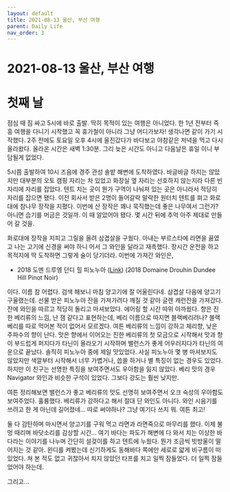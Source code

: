 ```yaml
---
layout: default
title: 2021-08-13 울산, 부산 여행 
parent: Daily Life 
nav_order: 3
---
```


# 2021-08-13 울산, 부산 여행
# 첫째 날
점심 때 짐 싸고 5시에 바로 출발.
딱히 목적이 있는 여행은 아니었다. 한 1년 전부터 즉흥 여행을 다니기 시작했고 꼭 휴가철이 아니라 그냥 어디가보자! 생각나면 같이 가기 시작했다. 2주 전에도 토요일 오후 4시에 울진갔다가 바다보고 야참같은 저녁을 먹고 다시 올라왔다. 올라온 시간은 새벽 1:30분. 그리 늦은 시간도 아니고 다음날은 휴일 이니 부담될게 없었다.

5시쯤 출발하여 10시 즈음에 경주 관성 솔밭 해변에 도착하였다.
바글바글 하지는 않았지만 대부분의 오토 캠핑 자리는 차 있었고 화장실 옆 자리는 선호하지 않는지라 다른 빈 자리에 자리를 잡았다. 텐트 치는 곳이 뭔가 구역이 나눠져 있는 곳은 아니라서 적당히 자리를 잡으면 됐다. 
이전 회사서 받은 2명이 들어갈락 말락한 원터치 텐트를 펴고 화로대에 참나무 장작을 지폈다. 이번에 산 장작은 꽤나 묵직했는데 좋은 나무여서 그런가? 아니면 습기를 머금은 것일까. 이 때 알았어야 됐다. 몇 시간 뒤에 추억 아주 제대로 만들어 갈 것을.

화로대에 장작을 지피고 그릴을 올려 삼겹살을 구웠다. 아내는 부르스타에 라면을 끓였고 나는 고기에 신경을 써야 하니 어서 그 와인을 달라고 재촉했다. 장시간 운전을 하고 목적지에 딱 도착하면 그렇게 술이 당기더라. 이번에 가져간 와인은,

- 2018 도멘 드루엥 던디 힐 피노누아 ([Link](http://shinsegae-lnb.com/product/wineView?id=110))
(2018 Domaine Drouhin Dundee Hill Pinot Noir)

이다. 이름 참 어렵다. 검색 해보니 마침 양고기에 잘 어울린다네. 삼겹살 다음에 양고기 구울랬는데. 선물 받은 피노누아 잔을 가져가려다 깨질 것 같아 글렌 캐런잔을 가져갔다. 잔에 와인을 따르고 적당히 돌리고 마셔보았다. 에어링 할 시간 따위 아까웠다.
향은 진한 베리류의 느낌, 난 잼 같다고 표현하는데, 베리 이름으로 따지면 블랙베리려나? 블랙베리를 따로 먹어본 적이 없어서 모르겠다. 여튼 베리류의 느낌이 강하고 체리향, 낮은 주파수의 향이 난다.
맛은 향에서 이어오는 진한 베리류의 첫 모금으로 시작해서 맛과 향이 부드럽게 퍼지다가 타닌이 올라오기 시작하며 밸런스가 좋게 어우러지다가 타닌의 여운으로 끝났다. 솔직히 피노누아 중에 제일 맛있었다. 사실 피노누아 몇 병 마셔보지도 않았지만 색깔부터 시작해서 너무 가볍거나, 씁쓸 하거나 별 특징이 없는 경우도 있었다. 하지만 이 친구는 선명한 특징을 보여주면서도 우아함을 잃지 않았다. 베리 맛의 경우 Navigator 와인과 비슷한 구석이 있었다. 그보다 강도는 훨씬 낮지만.

여튼 정리해보면 밸런스가 좋고 베리류의 맛도 선명히 보여주면서 오크 숙성의 우아함도 보여주었다. 훌륭했다. 베리류가 강하다고 해서 절대 단 와인도 아니다. 와인 시음기를 쓰려고 한 게 아닌데 길어졌네… 따로 써야하나? 그냥 여기다 쓰지 뭐. 여튼 최고!

둘 다 감탄하며 마시면서 양고기를 구워 먹고 라면과 라면죽으로 마무리를 했다. 이제 불멍 때리며 바닷소리를 감상할 시간…
여기 바다는 파도가 해변에 다 와서 치는 이상한 바다라는 이야기를 나누며 간단히 설겆이를 하고 텐트에 누웠다. 뭔가 조금씩 빗방울이 떨어지는 것 같아. 윈디를 켜봤는데 신기하게도 동해바다 쪽에만 세로로 얇게 비구름이 떠 있었다. 쳐 본 적도 없고 귀찮아서 치지 않았던 타프를 치고 일찍 잠들었다. 더 일찍 잠들었어야 하는데.

그리고…
